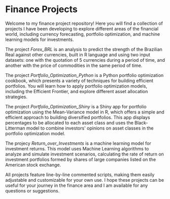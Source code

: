 # Finance Projects

Welcome to my finance project repository! Here you will find a collection of projects I have been developing to explore different areas of the financial world, including currency forecasting, portfolio optimization, and machine learning models for investments.

The project _Forex_BRL_ is an analysis to predict the strength of the Brazilian Real against other currencies, built in R language and using two input datasets: one with the quotation of 5 currencies during a period of time, and another with the price of commodities in the same period of time.

The project _Portfolio_Optimization_Python_ is a Python portfolio optimization cookbook, which presents a variety of techniques for building efficient portfolios. You will learn how to apply portfolio optimization models, including the Efficient Frontier, and explore different asset allocation strategies.

The project _Portfolio_Optimization_Shiny_ is a Shiny app for portfolio optimization using the Mean-Variance model in R, which offers a simple and efficient approach to building diversified portfolios. This app displays percentages to be allocated to each asset class and uses the Black-Litterman model to combine investors' opinions on asset classes in the portfolio optimization model.

The projecy _Return_over_Investments_ is a machine learning model for investment returns. This model uses Machine Learning algorithms to analyze and simulate investment scenarios, calculating the rate of return on investment portfolios formed by shares of large companies listed on the American stock exchange.

All projects feature line-by-line commented scripts, making them easily adjustable and customizable for your own use. I hope these projects can be useful for your journey in the finance area and I am available for any questions or suggestions.
